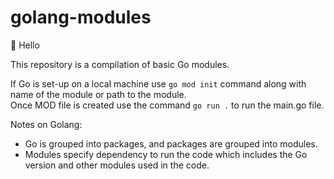 # golang-modules

👋 Hello

This repository is a compilation of basic Go modules.

If Go is set-up on a local machine use `go mod init` command along with name of the module or path to the module. <br/>
Once MOD file is created use the command `go run .` to run the main.go file.

Notes on Golang:

- Go is grouped into packages, and packages are grouped into modules.
- Modules specify dependency to run the code which includes the Go version and other modules used in the code.
